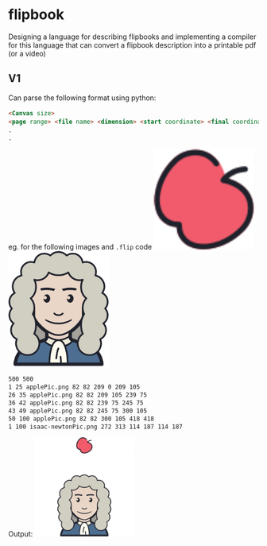 # flipbook
Designing a language for describing flipbooks and implementing a compiler for this language that can convert a flipbook description into a printable pdf (or a video)

## V1
Can parse the following format using python:
```html
<Canvas size>
<page range> <file name> <dimension> <start coordinate> <final coordinate>
.
.
```
eg. for the following images and `.flip` code
<img src="images/applePic.png" style="width: 40%; height: 40%;" alt="Apple image">
<img src="images/isaac-newtonPic.png" width="40%" height="40%" alt="Isaac Newton">
```
500 500
1 25 applePic.png 82 82 209 0 209 105
26 35 applePic.png 82 82 209 105 239 75
36 42 applePic.png 82 82 239 75 245 75
43 49 applePic.png 82 82 245 75 300 105
50 100 applePic.png 82 82 300 105 418 418
1 100 isaac-newtonPic.png 272 313 114 187 114 187
```
Output:
![Animated GIF](images/ezgif.com-gif-maker.gif)